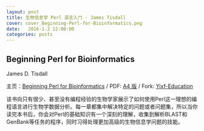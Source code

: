 ```yaml
---
layout: post
title: 生物信息学 Perl 语言入门 · James Tisdall
cover: cover_Beginning-Perl-for-Bioinformatics.png
date:   2016-1-2 12:00:00
categories: posts
---
```


## Beginning Perl for Bioinformatics
James D. Tisdall

主页：[Beginning Perl for Bioinformatics](https://github.com/M-Mono/Beginning-Perl-for-Bioinformatics) / PDF: [A4 版](https://github.com/M-Mono/Beginning-Perl-for-Bioinformatics/raw/master/Beginning%20Perl%20for%20Bioinformatics%20(A4).pdf) / Fork: [Yixf-Education](https://github.com/Yixf-Education/BP4B)


该书向只有很少、甚至没有编程经验的生物学家展示了如何使用Perl这一理想的编程语言进行生物学数据分析。每一章都集中解决特定的问题或者问题集，所以当你读完本书后，你会对Perl的基础知识有一个深刻的理解，收集到解析BLAST和GenBank等任务的程序，同时习得处理更加高级的生物信息学问题的技能。
